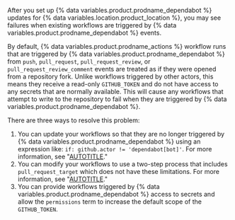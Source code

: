 After you set up {% data variables.product.prodname_dependabot %} updates for {% data variables.location.product_location %}, you may see failures when existing workflows are triggered by {% data variables.product.prodname_dependabot %} events.

By default, {% data variables.product.prodname_actions %} workflow runs that are triggered by {% data variables.product.prodname_dependabot %} from `push`, `pull_request`, `pull_request_review`, or `pull_request_review_comment` events are treated as if they were opened from a repository fork. Unlike workflows triggered by other actors, this means they receive a read-only `GITHUB_TOKEN` and do not have access to any secrets that are normally available. This will cause any workflows that attempt to write to the repository to fail when they are triggered by {% data variables.product.prodname_dependabot %}.

There are three ways to resolve this problem:

1. You can update your workflows so that they are no longer triggered by {% data variables.product.prodname_dependabot %} using an expression like: `if: github.actor != 'dependabot[bot]'`. For more information, see "[AUTOTITLE](/actions/learn-github-actions/expressions)."
1. You can modify your workflows to use a two-step process that includes `pull_request_target` which does not have these limitations. For more information, see "[AUTOTITLE](/code-security/dependabot/working-with-dependabot/automating-dependabot-with-github-actions#responding-to-events)."
1. You can provide workflows triggered by {% data variables.product.prodname_dependabot %} access to secrets and allow the `permissions` term to increase the default scope of the `GITHUB_TOKEN`.

